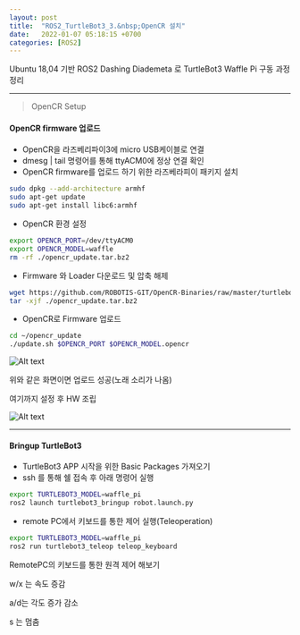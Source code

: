```yaml
---
layout: post
title:  "ROS2_TurtleBot3_3.&nbsp;OpenCR 설치"
date:   2022-01-07 05:18:15 +0700
categories: [ROS2]
---
```


Ubuntu 18,04 기반 ROS2 Dashing Diademeta 로 TurtleBot3 Waffle Pi 구동 과정 정리

---

> OpenCR Setup

#### OpenCR firmware 업로드

- OpenCR을 라즈베리파이3에 micro USB케이블로 연결
- dmesg | tail 명령어를 통해 ttyACM0에 정상 연결 확인
- OpenCR firmware를 업로드 하기 위한 라즈베라피이 패키지 설치

``` bash
sudo dpkg --add-architecture armhf
sudo apt-get update
sudo apt-get install libc6:armhf
```

- OpenCR 환경 설정

``` bash
export OPENCR_PORT=/dev/ttyACM0
export OPENCR_MODEL=waffle
rm -rf ./opencr_update.tar.bz2
```

- Firmware 와 Loader 다운로드 및 압축 해제

``` bash
wget https://github.com/ROBOTIS-GIT/OpenCR-Binaries/raw/master/turtlebot3/ROS2/latest/opencr_update.tar.bz2
tar -xjf ./opencr_update.tar.bz2
```

- OpenCR로 Firmware 업로드

``` bash
cd ~/opencr_update
./update.sh $OPENCR_PORT $OPENCR_MODEL.opencr
```

![Alt text](http://leesangwon0114.github.io/static/img/ROS2/3.1.png)

위와 같은 화면이면 업로드 성공(노래 소리가 나옴)

여기까지 설정 후 HW 조립

![Alt text](http://leesangwon0114.github.io/static/img/ROS2/3.2.jpg)

---

#### Bringup TurtleBot3 
- TurtleBot3 APP 시작을 위한 Basic Packages 가져오기
- ssh 를 통해 쉘 접속 후 아래 명령어 실행

``` bash
export TURTLEBOT3_MODEL=waffle_pi
ros2 launch turtlebot3_bringup robot.launch.py
```

- remote PC에서 키보드를 통한 제어 실행(Teleoperation)

``` bash
export TURTLEBOT3_MODEL=waffle_pi
ros2 run turtlebot3_teleop teleop_keyboard
```
RemotePC의 키보드를 통한 원격 제어 해보기

w/x 는 속도 증감

a/d는 각도 증가 감소

s 는 멈춤

